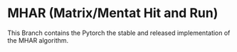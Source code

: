 # MHAR (Matrix/Mentat Hit and Run)
This Branch contains the Pytorch the stable and released implementation of the MHAR algorithm.
